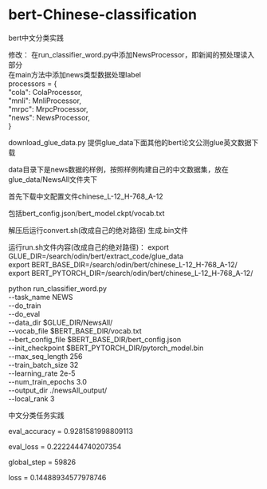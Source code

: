 # bert-Chinese-classification
bert中文分类实践

修改：
在run_classifier_word.py中添加NewsProcessor，即新闻的预处理读入部分 \
在main方法中添加news类型数据处理label \
 processors = { \
        "cola": ColaProcessor,\
        "mnli": MnliProcessor,\
        "mrpc": MrpcProcessor,\
        "news": NewsProcessor,\
    }
    
download_glue_data.py 提供glue_data下面其他的bert论文公测glue英文数据下载

data目录下是news数据的样例，按照样例构建自己的中文数据集，放在glue_data/NewsAll文件夹下

首先下载中文配置文件chinese_L-12_H-768_A-12

包括bert_config.json/bert_model.ckpt/vocab.txt

解压后运行convert.sh(改成自己的绝对路径) 生成.bin文件

运行run.sh文件内容(改成自己的绝对路径)：
export GLUE_DIR=/search/odin/bert/extract_code/glue_data \
export BERT_BASE_DIR=/search/odin/bert/chinese_L-12_H-768_A-12/ \
export BERT_PYTORCH_DIR=/search/odin/bert/chinese_L-12_H-768_A-12/

python run_classifier_word.py \
  --task_name NEWS \
  --do_train \
  --do_eval \
  --data_dir $GLUE_DIR/NewsAll/ \
  --vocab_file $BERT_BASE_DIR/vocab.txt \
  --bert_config_file $BERT_BASE_DIR/bert_config.json \
  --init_checkpoint $BERT_PYTORCH_DIR/pytorch_model.bin \
  --max_seq_length 256 \
  --train_batch_size 32 \
  --learning_rate 2e-5 \
  --num_train_epochs 3.0 \
  --output_dir ./newsAll_output/ \
  --local_rank 3
  
  中文分类任务实践

eval_accuracy = 0.9281581998809113

eval_loss = 0.2222444740207354

global_step = 59826

loss = 0.14488934577978746
